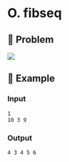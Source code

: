 # O. fibseq

## 📖 Problem

![](https://espresso.codeforces.com/c5da2a3bc4163a3c7d64cc5e8fd0d64d3a5d8e1f.png)


## 🧠 Example

### Input

```text
1
10 3 9
```

### Output

```text
4 3 4 5 6
```


